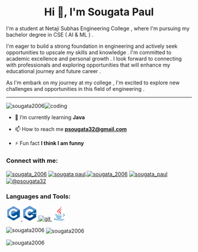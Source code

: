 <h1 align="center">Hi 👋, I'm Sougata Paul</h1>

I'm a student at Netaji Subhas Engineering College , where I'm pursuing my bachelor degree in CSE ( AI & ML ) .

I'm eager to build a strong foundation in engineering and actively seek opportunities to upscale my skills and knowledge . I'm committed to academic excellence and personal growth . I look forward to connecting with professionals and exploring opportunities that will enhance my educational journey and future career .

As I'm embark on my journey at my college , I'm excited to explore new challenges and opportunities in this field of engineering .

---
<img align="right" alt="coding" width="400" src="https://gifdb.com/images/high/penguin-data-coding-animation-sxihbi0j123pp3uv.gif">
<p align="left"> <img src="https://komarev.com/ghpvc/?username=sougata2006&label=Profile%20views&color=0e75b6&style=flat" alt="sougata2006" /> </p>

- 🌱 I’m currently learning **Java**

- 📫 How to reach me **psougata32@gmail.com**

- ⚡ Fun fact **I think I am funny**

<h3 align="left">Connect with me:</h3>
<p align="left">
<a href="https://twitter.com/sougata_2006" target="blank"><img align="center" src="https://raw.githubusercontent.com/rahuldkjain/github-profile-readme-generator/master/src/images/icons/Social/twitter.svg" alt="sougata_2006" height="30" width="40" /></a>
<a href="https://www.linkedin.com/in/sougata-paul" target="blank">
    <img align="center" src="https://raw.githubusercontent.com/rahuldkjain/github-profile-readme-generator/master/src/images/icons/Social/linked-in-alt.svg" alt="sougata paul" height="30" width="40" />
</a>
<a href="https://instagram.com/sougata_2006" target="blank"><img align="center" src="https://raw.githubusercontent.com/rahuldkjain/github-profile-readme-generator/master/src/images/icons/Social/instagram.svg" alt="sougata_2006" height="30" width="40" /></a>
<a href="https://www.leetcode.com/sougata_paul" target="blank"><img align="center" src="https://raw.githubusercontent.com/rahuldkjain/github-profile-readme-generator/master/src/images/icons/Social/leet-code.svg" alt="sougata_paul" height="30" width="40" /></a>
<a href="https://www.hackerearth.com/@psougata32" target="blank"><img align="center" src="https://raw.githubusercontent.com/rahuldkjain/github-profile-readme-generator/master/src/images/icons/Social/hackerearth.svg" alt="@psougata32" height="30" width="40" /></a>
</p>

<h3 align="left">Languages and Tools:</h3>
<p align="left"> <a href="https://www.cprogramming.com/" target="_blank" rel="noreferrer"> <img src="https://raw.githubusercontent.com/devicons/devicon/master/icons/c/c-original.svg" alt="c" width="40" height="40"/> </a> <a href="https://www.w3schools.com/cpp/" target="_blank" rel="noreferrer"> <img src="https://raw.githubusercontent.com/devicons/devicon/master/icons/cplusplus/cplusplus-original.svg" alt="cplusplus" width="40" height="40"/> </a> <a href="https://git-scm.com/" target="_blank" rel="noreferrer"> <img src="https://www.vectorlogo.zone/logos/git-scm/git-scm-icon.svg" alt="git" width="40" height="40"/> </a> <a href="https://www.java.com" target="_blank" rel="noreferrer"> <img src="https://raw.githubusercontent.com/devicons/devicon/master/icons/java/java-original.svg" alt="java" width="40" height="40"/> </a> </p>

<p><img align="left" src="https://github-readme-stats.vercel.app/api/top-langs?username=sougata2006&show_icons=true&locale=en&layout=compact" alt="sougata2006" /></p>

<p>&nbsp;<img align="center" src="https://github-readme-stats.vercel.app/api?username=sougata2006&show_icons=true&locale=en" alt="sougata2006" /></p>

<p><img align="center" src="https://github-readme-streak-stats.herokuapp.com/?user=sougata2006&" alt="sougata2006" /></p>

